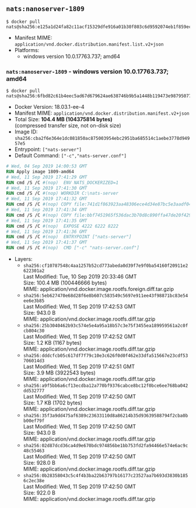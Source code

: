 ## `nats:nanoserver-1809`

```console
$ docker pull nats@sha256:e125a1d24fa82c11acf15329dfe916a01b30f803c6d9592074eb1f859ec931a5
```

-	Manifest MIME: `application/vnd.docker.distribution.manifest.list.v2+json`
-	Platforms:
	-	windows version 10.0.17763.737; amd64

### `nats:nanoserver-1809` - windows version 10.0.17763.737; amd64

```console
$ docker pull nats@sha256:6fbd82c61b4eec5ad67d679624ae638746b9b5a1448b119473e9879507739114
```

-	Docker Version: 18.03.1-ee-4
-	Manifest MIME: `application/vnd.docker.distribution.manifest.v2+json`
-	Total Size: **104.4 MB (104375814 bytes)**  
	(compressed transfer size, not on-disk size)
-	Image ID: `sha256:cba2f6e364e1dc081850ac875003954ebc2951ba685514c1aebe3778d94957e5`
-	Entrypoint: `["nats-server"]`
-	Default Command: `["-c","nats-server.conf"]`

```dockerfile
# Wed, 04 Sep 2019 14:00:53 GMT
RUN Apply image 1809-amd64
# Wed, 11 Sep 2019 17:41:29 GMT
RUN cmd /S /C #(nop)  ENV NATS_DOCKERIZED=1
# Wed, 11 Sep 2019 17:41:30 GMT
RUN cmd /S /C #(nop) WORKDIR C:\nats-server
# Wed, 11 Sep 2019 17:41:32 GMT
RUN cmd /S /C #(nop) COPY file:741d1f863923aa48306ece4d34e87bc5e3aadf0465bbae0b6e3689714d643861 in nats-server.exe 
# Wed, 11 Sep 2019 17:41:34 GMT
RUN cmd /S /C #(nop) COPY file:bbf7451965f536dac3b70d8c890ffa47de20f4293b62aa28cb0cd84498d5e7dc in nats-server.conf 
# Wed, 11 Sep 2019 17:41:35 GMT
RUN cmd /S /C #(nop)  EXPOSE 4222 6222 8222
# Wed, 11 Sep 2019 17:41:36 GMT
RUN cmd /S /C #(nop)  ENTRYPOINT ["nats-server"]
# Wed, 11 Sep 2019 17:41:37 GMT
RUN cmd /S /C #(nop)  CMD ["-c" "nats-server.conf"]
```

-	Layers:
	-	`sha256:cf10787548c4aa1257b52cd773abeda0d39f7e9f0ba54160f20911e2622301a2`  
		Last Modified: Tue, 10 Sep 2019 20:33:46 GMT  
		Size: 100.4 MB (100446666 bytes)  
		MIME: application/vnd.docker.image.rootfs.foreign.diff.tar.gzip
	-	`sha256:5eb627470e68d28f6e8b607c583549c5697e911ee43f98871bc83e54ee6e3b85`  
		Last Modified: Wed, 11 Sep 2019 17:42:53 GMT  
		Size: 943.0 B  
		MIME: application/vnd.docker.image.rootfs.diff.tar.gzip
	-	`sha256:25b3040462b93c574e5e4a95a18b57c3e75f3455ea189959561a2c0fcb804c30`  
		Last Modified: Wed, 11 Sep 2019 17:42:52 GMT  
		Size: 1.2 KB (1167 bytes)  
		MIME: application/vnd.docker.image.rootfs.diff.tar.gzip
	-	`sha256:dddcfcb05c617df7f79c10e3c626f0d0f462e33dfa515667e23cdf53706014d3`  
		Last Modified: Wed, 11 Sep 2019 17:42:51 GMT  
		Size: 3.9 MB (3922543 bytes)  
		MIME: application/vnd.docker.image.rootfs.diff.tar.gzip
	-	`sha256:a9f5bb6a6cf13ecdba12a770bf9376cabce8bc12f0bce6ee768ba042dd532777`  
		Last Modified: Wed, 11 Sep 2019 17:42:50 GMT  
		Size: 1.7 KB (1702 bytes)  
		MIME: application/vnd.docker.image.rootfs.diff.tar.gzip
	-	`sha256:35f3a9dd475af6389c23633110d8a86214b35d93639588794f2cba0bb00ef79f`  
		Last Modified: Wed, 11 Sep 2019 17:42:50 GMT  
		Size: 943.0 B  
		MIME: application/vnd.docker.image.rootfs.diff.tar.gzip
	-	`sha256:02d87dcd36ca4d9e670bdc974856be1bb753fd2fa94466e574e6ac9c48c55463`  
		Last Modified: Wed, 11 Sep 2019 17:42:50 GMT  
		Size: 928.0 B  
		MIME: application/vnd.docker.image.rootfs.diff.tar.gzip
	-	`sha256:0b28358043c5c4f4b3ba22b63797b16177c23527aa7b693d3830b1856c2ec38e`  
		Last Modified: Wed, 11 Sep 2019 17:42:50 GMT  
		Size: 922.0 B  
		MIME: application/vnd.docker.image.rootfs.diff.tar.gzip
